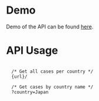 # Demo

Demo of the API can be found [here](https://4j222wktag.execute-api.ap-southeast-1.amazonaws.com/dev/covid).

# API Usage

```

  /* Get all cases per country */
  {url}/
  
  /* Get cases by country name */
  ?country=Japan

```
